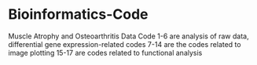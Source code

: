 # Bioinformatics-Code
Muscle Atrophy and Osteoarthritis Data Code
1-6 are analysis of raw data, differential gene expression-related codes
7-14 are the codes related to image plotting
15-17 are codes related to functional analysis
